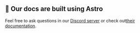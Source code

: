 ## 👀 Our docs are built using Astro

Feel free to ask questions in our [Discord server](https://discord.gg/EqUBCfCaGm) or check out[their documentation](https://docs.astro.build).
